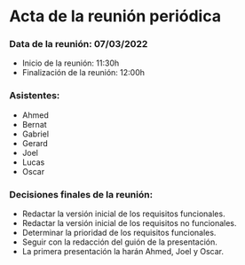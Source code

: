 # Acta de la reunión periódica

### Data de la reunión: 07/03/2022 
- Inicio de la reunión: 11:30h 
- Finalización de la reunión: 12:00h 

### Asistentes:
- Ahmed
- Bernat
- Gabriel
- Gerard
- Joel
- Lucas
- Oscar

### Decisiones finales de la reunión:
- Redactar la versión inicial de los requisitos funcionales.
- Redactar la versión inicial de los requisitos no funcionales.
- Determinar la prioridad de los requisitos funcionales.
- Seguir con la redacción del guión de la presentación.
- La primera presentación la harán Ahmed, Joel y Oscar.
